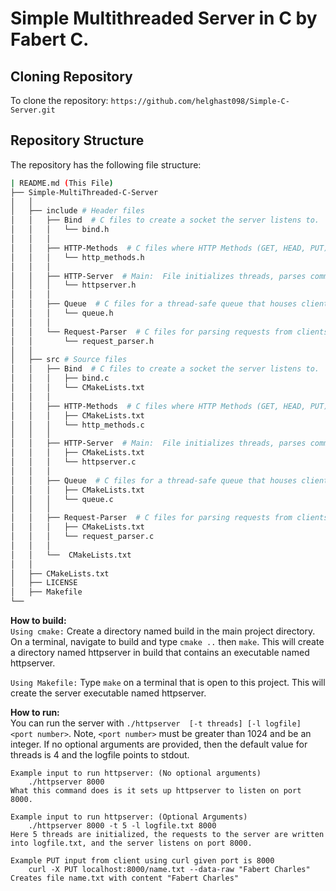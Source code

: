 # Simple Multithreaded Server in C by Fabert C.
## Cloning Repository
To clone the repository: `https://github.com/helghast098/Simple-C-Server.git`
## Repository Structure
The repository has the following file structure:

```bash
| README.md (This File)
├── Simple-MultiThreaded-C-Server
│   │
│   ├── include # Header files
│   │   ├── Bind  # C files to create a socket the server listens to.
│   │   │   └── bind.h
│   │   │
│   │   ├── HTTP-Methods  # C files where HTTP Methods (GET, HEAD, PUT) are processed, printing to server log file occurs, and locking and releasing of file locks happens.
│   │   │   └── http_methods.h
│   │   │
│   │   ├── HTTP-Server  # Main:  File initializes threads, parses command arguments, initializes locks for files, and a global var for when exit signal is received.
│   │   │   └── httpserver.h
│   │   │
│   │   ├── Queue  # C files for a thread-safe queue that houses client file descriptors
│   │   │   └── queue.h
│   │   │
│   │   └── Request-Parser  # C files for parsing requests from clients
│   │       └── request_parser.h
│   │  
│   ├── src # Source files
│   │   ├── Bind  # C files to create a socket the server listens to.
│   │   │   ├── bind.c
│   │   │   └── CMakeLists.txt
│   │   │
│   │   ├── HTTP-Methods  # C files where HTTP Methods (GET, HEAD, PUT) are processed, printing to server log file occurs, and locking and releasing of file locks happens.
│   │   │   ├── CMakeLists.txt
│   │   │   └── http_methods.c
│   │   │
│   │   ├── HTTP-Server  # Main:  File initializes threads, parses command arguments, initializes locks for files, and a global var for when exit signal is received.
│   │   │   ├── CMakeLists.txt
│   │   │   └── httpserver.c
│   │   │
│   │   ├── Queue  # C files for a thread-safe queue that houses client file descriptors
│   │   │   ├── CMakeLists.txt
│   │   │   └── queue.c
│   │   │
│   │   ├── Request-Parser  # C files for parsing requests from clients
│   │   │   ├── CMakeLists.txt
│   │   │   └── request_parser.c
│   │   │
│   │   └──  CMakeLists.txt
│   │
│   ├── CMakeLists.txt
│   ├── LICENSE
│   ├── Makefile
└──
```
**How to build:**<br>
`Using cmake:`
Create a directory named build in the main project directory.  On a terminal, navigate to build and type `cmake ..` then `make`.  This will create a directory named httpserver in build that contains an executable named httpserver.

`Using Makefile:`
Type `make` on a terminal that is open to this project.  This will create the server executable named httpserver.

**How to run:**<br>
You can run the server with `./httpserver  [-t threads] [-l logfile] <port number>`. Note, `<port number>` must be greater than 1024 and be an integer.
If no optional arguments are provided, then the default value for threads is 4 and the logfile points to stdout.

    Example input to run httpserver: (No optional arguments)
        ./httpserver 8000
    What this command does is it sets up httpserver to listen on port 8000.

    Example input to run httpserver: (Optional Arguments)
        ./httpserver 8000 -t 5 -l logfile.txt 8000
    Here 5 threads are initialized, the requests to the server are written into logfile.txt, and the server listens on port 8000.

    Example PUT input from client using curl given port is 8000
        curl -X PUT localhost:8000/name.txt --data-raw "Fabert Charles"
    Creates file name.txt with content "Fabert Charles"
